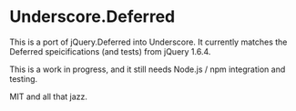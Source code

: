 # Underscore.Deferred

This is a port of jQuery.Deferred into Underscore. It currently matches
the Deferred speicifications (and tests) from jQuery 1.6.4.

This is a work in progress, and it still needs Node.js / npm integration
and testing.

MIT and all that jazz.

